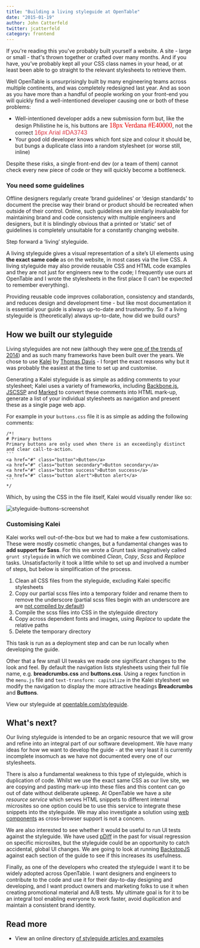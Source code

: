 ```yaml
---
title: "Building a living styleguide at OpenTable"
date: "2015-01-19"
author: John Catterfeld
twitter: jcatterfeld
category: frontend
---
```


If you're reading this you've probably built yourself a website. A site - large or small - that's thrown together or crafted over many months. And if you have, you’ve probably kept all your CSS class names in your head, or at least been able to go straight to the relevant stylesheets to retrieve them.

Well OpenTable is unsurprisingly built by many engineering teams across multiple continents, and was completely redesigned last year. And as soon as you have more than a handful of people working on your front-end you will quickly find a well-intentioned developer causing one or both of these problems:

- Well-intentioned developer adds a new submission form but, like the design Philistine he is, his buttons are <span style="font-family:verdana;font-size:18px;color:#E40000;">18px Verdana #E40000</span>, not the correct <span style="font-family:arial;font-size:16px;color:#DA3743;">16px Arial #DA3743</span>
- Your good old developer knows which font size and colour it should be, but bungs a duplicate class into a random stylesheet (or worse still, inline)

Despite these risks, a single front-end dev (or a team of them) cannot check every new piece of code or they will quickly become a bottleneck.

### You need some guidelines

Offline designers regularly create ‘brand guidelines’ or ‘design standards' to document the precise way their brand or product should be recreated when outside of their control. Online, such guidelines are similarly invaluable for maintaining brand and code consistency with multiple engineers and designers, but it is blindingly obvious that a printed or ‘static’ set of guidelines is completely unsuitable for a constantly changing website.

Step forward a ‘living’ styleguide.

A living styleguide gives a visual representation of a site’s UI elements using **the exact same code** as on the website, in most cases via the live CSS. A living styleguide may also provide reusable CSS and HTML code examples and they are not just for engineers new to the code; I frequently use ours at OpenTable and I wrote the stylesheets in the first place (I can’t be expected to remember everything).

Providing reusable code improves collaboration, consistency and standards, and reduces design and development time - but like most documentation it is essential your guide is always up-to-date and trustworthy. So if a living styleguide is (theoretically) always up-to-date, how did we build ours?

## How we built our styleguide

Living styleguides are not new (although they were [one of the trends of 2014](http://sideproject.io/an-exhaustive-look-at-the-year-in-web-design/#styleguides)) and as such many frameworks have been built over the years. We chose to use [Kalei](http://kaleistyleguide.com/) by [Thomas Davis](https://github.com/thomasdavis) - I forget the exact reasons why but it was probably the easiest at the time to set up and customise.

Generating a Kalei styleguide is as simple as adding comments to your stylesheet; Kalei uses a variety of frameworks, including [Backbone.js](http://backbonejs.org/), [JSCSSP](http://www.glazman.org/JSCSSP/) and [Marked](https://github.com/chjj/marked) to convert these comments into HTML mark-up, generate a list of your individual stylesheets as navigation and present these as a single page web app.

For example in your `buttons.css` file it is as simple as adding the following comments:

    /*!
    # Primary buttons
    Primary buttons are only used when there is an exceedingly distinct and clear call-to-action.
    ```
    <a href="#" class="button">Button</a>
    <a href="#" class="button secondary">Button secondary</a>
    <a href="#" class="button success">Button success</a>
    <a href="#" class="button alert">Button alert</a>
    ```
    */

Which, by using the CSS in the file itself, Kalei would visually render like so:

![styleguide-buttons-screenshot](/images/posts/styleguide-buttons-screenshot.png)

### Customising Kalei

Kalei works well out-of-the-box but we had to make a few customisations. These were mostly cosmetic changes, but a fundamental changes was to **add support for Sass**. For this we wrote a Grunt task imaginatively called `grunt styleguide` in which we combined _Clean_, _Copy_, _Scss_ and _Replace_ tasks. Unsatisfactorily it took a little while to set up and involved a number of steps, but below is simplification of the process.

1. Clean all CSS files from the styleguide, excluding Kalei specific stylesheets
1. Copy our partial scss files into a temporary folder and rename them to remove the underscore (partial scss files begin with an underscore are are [not compiled by default](http://sass-lang.com/documentation/file.SASS_REFERENCE.html#partials))
1. Compile the scss files into CSS in the styleguide directory
1. Copy across dependent fonts and images, using _Replace_ to update the relative paths
1. Delete the temporary directory

This task is run as a deployment step and can be run locally when developing the guide.

Other that a few small UI tweaks we made one significant changes to the look and feel. By default the navigation lists stylesheets using their full file name, e.g. **breadcrumbs.css** and **buttons.css**. Using a regex function in the `menu.js` file and `text-transform: capitalize` in the Kalei stylesheet we modify the navigation to display the more attractive headings **Breadcrumbs** and **Buttons**.

View our styleguide at <a href="http://www.opentable.com/styleguide" target="_blank">opentable.com/styleguide</a>.

## What's next?

Our living styleguide is intended to be an organic resource that we will grow and refine into an integral part of our software development. We have many ideas for how we want to develop the guide - at the very least it is currently incomplete insomuch as we have not documented every one of our stylesheets.

There is also a fundamental weakness to this type of styleguide, which is duplication of code. Whilst we use the exact same CSS as our live site, we are copying and pasting mark-up into these files and this content can go out of date without deliberate upkeep. At OpenTable we have a _site resource service_ which serves HTML snippets to different internal microsites so one option could be to use this service to integrate these snippets into the styleguide. We may also investigate a solution using [web components](http://webcomponents.org/) as cross-browser support is not a concern.

We are also interested to see whether it would be useful to run UI tests against the styleguide. We have used [pDiff](http://pdiff.sourceforge.net/) in the past for visual regression on specific microsites, but the styleguide could be an opportunity to catch accidental, global UI changes. We are going to look at running [BackstopJS](https://garris.github.io/BackstopJS/) against each section of the guide to see if this increases its usefulness.

Finally, as one of the developers who created the styleguide I want it to be widely adopted across OpenTable. I want designers and engineers to contribute to the code and use it for their day-to-day designing and developing, and I want product owners and marketing folks to use it when creating promotional material and A/B tests. My ultimate goal is for it to be an integral tool enabling everyone to work faster, avoid duplication and maintain a consistent brand identity.

## Read more

- View an online directory [of styleguide articles and examples](http://styleguides.io/)
<!-- - Join us - [apply for our senior front-end engineer role at OpenTable, London.](https://hire.jobvite.com/Jobvite/Job.aspx?b=nlsWXpwA&j=oXeiYfwb) -->

